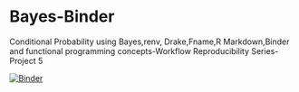 # Bayes-Binder
Conditional Probability using Bayes,renv, Drake,Fname,R Markdown,Binder and functional programming concepts-Workflow Reproducibility Series-Project 5

[![Binder](https://mybinder.org/badge_logo.svg)](https://mybinder.org/v2/gh/CourseraPai/Bayes-Binder/master?urlpath=rstudio)

